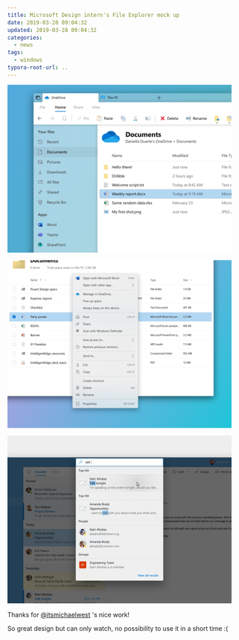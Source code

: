 ```yaml
---
title: Microsoft Design intern's File Explorer mock up
date: 2019-03-28 09:04:32
updated: 2019-03-28 09:04:32
categories:
  - news
tags:
  - windows
typora-root-url: ..
---
```


![1553763941204](/images/1553763941204.png)

<!--more-->

![1553763951111](/images/1553763951111.png)

![1553763956400](/images/1553763956400.png)

Thanks for [@itsmichaelwest](https://twitter.com/itsmichaelwest) 's nice work!

So great design but can only watch, no possibility to use it in a short time :(
